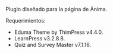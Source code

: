 Plugin diseñado para la página de Ánima.

Requerimientos:
- Eduma Theme by ThimPress v4.4.0. 
- LearnPress v3.2.8.8. 
- Quiz and Survey Master v7.1.16.